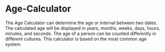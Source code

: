 # Age-Calculator
The Age Calculator can determine the age or interval between two dates. The calculated age will be displayed in years, months, weeks, days, hours, minutes, and seconds. The age of a person can be counted differently in different cultures. This calculator is based on the most common age system.
